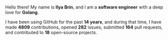 Hello there! My name is **Ilya Brin**, and I am a **software engineer** with a deep love for **Golang**.

I have been using GitHub for the past **14 years**, and during that time, I have made **4809** contributions, opened **282** issues, submitted **164** pull requests, and contributed to **18** open-source projects.
